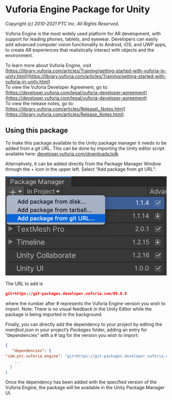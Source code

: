 # Vuforia Engine Package for Unity

*Copyright (c) 2010-2021 PTC Inc.
All Rights Reserved.*

Vuforia Engine is the most widely used platform for AR development, with support for leading phones, tablets, and eyewear. Developers can easily add advanced computer vision functionality to Android, iOS, and UWP apps, to create AR experiences that realistically interact with objects and the environment.

To learn more about Vuforia Engine, visit [https://library.vuforia.com/articles/Training/getting-started-with-vuforia-in-unity.html](https://library.vuforia.com/articles/Training/getting-started-with-vuforia-in-unity.html)  
To view the Vuforia Developer Agreement, go to: [https://developer.vuforia.com/legal/vuforia-developer-agreement](https://developer.vuforia.com/legal/vuforia-developer-agreement)  
To view the release notes, go to: [https://library.vuforia.com/articles/Release\_Notes.html](https://library.vuforia.com/articles/Release_Notes.html)


## Using this package

To make this package available to the Unity package manager it needs to be added from a git URL. This can be done by importing the Unity editor script available here: [developer.vuforia.com/downloads/sdk](https://developer.vuforia.com/downloads/sdk) 

Alternatively, it can be added directly from the Package Manager Window through the + icon in the upper left. Select “Add package from git URL”:

![image-git-url-package](readme-add-package-via-git-url-reference-image.png)

The URL to add is
```json
git+https://git-packages.developer.vuforia.com/#9.8.8
```
where the number after # represents the Vuforia Engine version you wish to import.
Note: There is no visual feedback in the Unity Editor while the package is being imported in the background.

Finally, you can directly add the dependency to your project by editing the *manifest.json* in your project’s *Packages* folder, adding an entry for “dependencies” with a # tag for the version you wish to import:
```json
{
   "dependencies": { 
"com.ptc.vuforia.engine": "git+https://git-packages.developer.vuforia.com/#9.8.8,
	...
  } 
} 
```
Once the dependency has been added with the specified version of the Vuforia Engine, the package will be available in the Unity Package Manager UI.